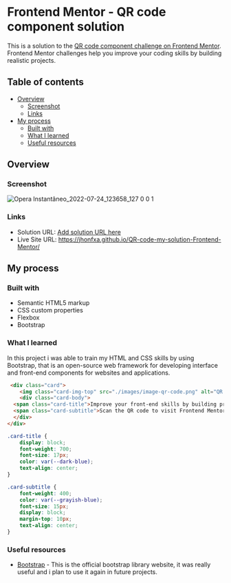 # Frontend Mentor - QR code component solution

This is a solution to the [QR code component challenge on Frontend Mentor](https://www.frontendmentor.io/challenges/qr-code-component-iux_sIO_H). Frontend Mentor challenges help you improve your coding skills by building realistic projects. 

## Table of contents

- [Overview](#overview)
  - [Screenshot](#screenshot)
  - [Links](#links)
- [My process](#my-process)
  - [Built with](#built-with)
  - [What I learned](#what-i-learned)
  - [Useful resources](#useful-resources)

## Overview

### Screenshot
![Opera Instantâneo_2022-07-24_123658_127 0 0 1](https://user-images.githubusercontent.com/101012380/180654880-a85773e9-08a4-4589-a9dc-bf9c07ca595b.png)



### Links

- Solution URL: [Add solution URL here](https://your-solution-url.com)
- Live Site URL: https://jhonfxa.github.io/QR-code-my-solution-Frontend-Mentor/

## My process

### Built with

- Semantic HTML5 markup
- CSS custom properties
- Flexbox
- Bootstrap


### What I learned

In this project i was able to train my HTML and CSS skills by using Bootstrap, that is an open-source web framework for developing interface and front-end components for websites and applications.

```html
 <div class="card">
    <img class="card-img-top" src="./images/image-qr-code.png" alt="QR Code">
    <div class="card-body">
  <span class="card-title">Improve your front-end skills by building projects</span>
  <span class="card-subtitle">Scan the QR code to visit Frontend Mentor and take your coding skills to the next level</span>
  </div>
</div>
```
```css
.card-title {
    display: block;
    font-weight: 700;
    font-size: 17px;
    color: var(--dark-blue);
    text-align: center;
}

.card-subtitle {
    font-weight: 400;
    color: var(--grayish-blue);
    font-size: 15px;
    display: block;
    margin-top: 10px;
    text-align: center;
}
```

### Useful resources

- [Bootstrap](https://www.example.com) - This is the official bootstrap library website, it was really useful and i plan to use it again in future projects.
